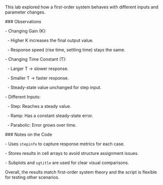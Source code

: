 This lab explored how a first-order system behaves with different inputs and parameter changes.



\### Observations

\- Changing Gain (K):

&nbsp; - Higher K increases the final output value.

&nbsp; - Response speed (rise time, settling time) stays the same.



\- Changing Time Constant (T):

&nbsp; - Larger T → slower response.

&nbsp; - Smaller T → faster response.

&nbsp; - Steady-state value unchanged for step input.



\- Different Inputs:

&nbsp; - Step: Reaches a steady value.

&nbsp; - Ramp: Has a constant steady-state error.

&nbsp; - Parabolic: Error grows over time.



\### Notes on the Code

\- Uses `stepinfo` to capture response metrics for each case.

\- Stores results in cell arrays to avoid structure assignment issues.

\- Subplots and `sgtitle` are used for clear visual comparisons.



Overall, the results match first-order system theory and the script is flexible for testing other scenarios.



